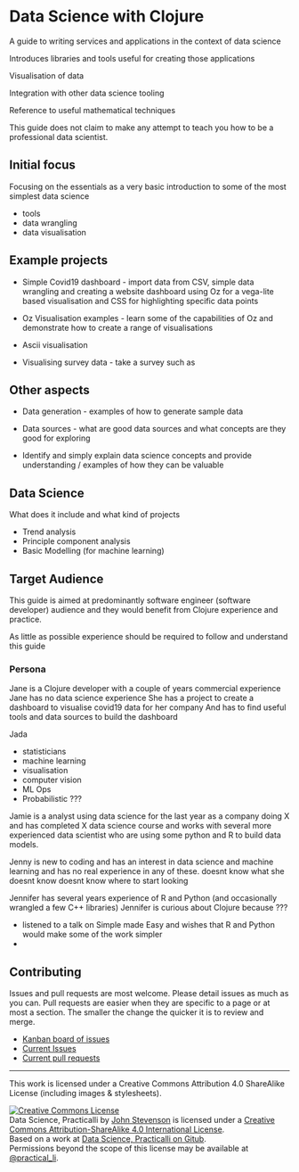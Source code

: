 # Data Science with Clojure
A guide to writing services and applications in the context of data science

Introduces libraries and tools useful for creating those applications

Visualisation of data

Integration with other data science tooling

Reference to useful mathematical techniques

This guide does not claim to make any attempt to teach you how to be a professional data scientist.


## Initial focus
Focusing on the essentials as a very basic introduction to some of the most simplest data science

* tools
* data wrangling
* data visualisation


## Example projects

* Simple Covid19 dashboard - import data from CSV, simple data wrangling and creating a website dashboard using Oz for a vega-lite based visualisation and CSS for highlighting specific data points

* Oz Visualisation examples - learn some of the capabilities of Oz and demonstrate how to create a range of visualisations

* Ascii visualisation

* Visualising survey data - take a survey such as


## Other aspects

* Data generation - examples of how to generate sample data

* Data sources - what are good data sources and what concepts are they good for exploring

* Identify and simply explain data science concepts and provide understanding / examples of how they can be valuable


## Data Science

What does it include and what kind of projects


- Trend analysis
- Principle component analysis
- Basic Modelling (for machine learning)



## Target Audience

This guide is aimed at predominantly software engineer (software developer) audience and they would benefit from Clojure experience and practice.

As little as possible experience should be required to follow and understand this guide


### Persona

Jane is a Clojure developer with a couple of years commercial experience
Jane has no data science experience
She has a project to create a dashboard to visualise covid19 data for her company
And has to find useful tools and data sources to build the dashboard

Jada
- statisticians
- machine learning
- visualisation
- computer vision
- ML Ops
- Probabilistic ???



Jamie is a analyst using data science for the last year as a company doing X
and has completed X data science course
and works with several more experienced data scientist who are using some python and R to build data models.


Jenny is new to coding and has an interest in data science and machine learning and has no real experience in any of these.
doesnt know what she doesnt know
doesnt know where to start looking


Jennifer has several years experience of R and Python (and occasionally wrangled a few C++ libraries)
Jennifer is curious about Clojure because ???
- listened to a talk on Simple made Easy and wishes that R and Python would make some of the work simpler
-


## Contributing
Issues and pull requests are most welcome.  Please detail issues as much as you can.  Pull requests are easier when they are specific to a page or at most a section.  The smaller the change the quicker it is to review and merge.

* [Kanban board of issues](https://github.com/practicalli/data-science-content/projects/1)
* [Current Issues](https://github.com/practicalli/data-science-content/issues)
* [Current pull requests](https://github.com/practicalli/data-science-content/pulls)


---

This work is licensed under a Creative Commons Attribution 4.0 ShareAlike License (including images & stylesheets).

<a rel="license" href="http://creativecommons.org/licenses/by-sa/4.0/"><img alt="Creative Commons License" style="border-width:0" src="https://i.creativecommons.org/l/by-sa/4.0/88x31.png" /></a><br /><span xmlns:dct="http://purl.org/dc/terms/" property="dct:title">Data Science, Practicalli</span> by <a xmlns:cc="http://creativecommons.org/ns#" href="data-science.practical.li" property="cc:attributionName" rel="cc:attributionURL">John Stevenson</a> is licensed under a <a rel="license" href="http://creativecommons.org/licenses/by-sa/4.0/">Creative Commons Attribution-ShareAlike 4.0 International License</a>.<br />Based on a work at <a xmlns:dct="http://purl.org/dc/terms/" href="https://github.com/practicalli/data-science" rel="dct:source">Data Science, Practicalli on Gitub</a>.<br />Permissions beyond the scope of this license may be available at <a xmlns:cc="http://creativecommons.org/ns#" href="https://twitter.com/practical_li" rel="cc:morePermissions">@practical_li</a>.
